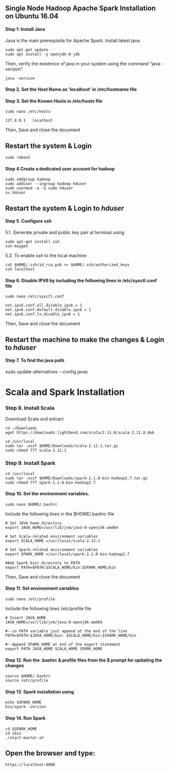 
## Single Node Hadoop Apache Spark Installation on Ubuntu 16.04 ##
#### Step 1: Install Java  ####
Java is the main prerequisite for Apache Spark. Install latest java. 
```
sudo apt-get update
sudo apt install -y openjdk-8-jdk
```
Then, verify the existence of java in your system using the command “java - version”. 
```
java -version 
```
#### Step 2. Set the Host Name as ‘localhost’ in /etc/hostname file  ####
 
#### Step 3. Set the Known Hosts in /etc/hosts file ###
```
sudo nano /etc/hosts 
```
```
127.0.0.1 	localhost 
```
Then, Save and close the document

## Restart the system & Login  ##
```
sudo reboot
```


#### Step 4 Create a dedicated user account for hadoop  ####
```
sudo addgroup hadoop
sudo adduser --ingroup hadoop hduser
sudo usermod -a -G sudo hduser
su hduser  
```

## Restart the system & Login to ***hduser*** ##
 
#### Step 5. Configure ssh   ###
5.1. Generate private and public key pair at terminal using  
``` 
sudo apt-get install ssh
ssh-keygen  
``` 
5.2. To enable ssh to the local machine  
``` 
cat $HOME/.ssh/id_rsa.pub >> $HOME/.ssh/authorized_keys
ssh localhost  
```

#### Step 6. Disable IPV6 by including the following lines in /etc/sysctl.conf file  #### 
```
sudo nano /etc/sysctl.conf 
```  
```
net.ipv6.conf.all.disable_ipv6 = 1
net.ipv6.conf.default.disable_ipv6 = 1
net.ipv6.conf.lo.disable_ipv6 = 1  
```
Then, Save and close the document
## Restart the machine to make the changes & Login to ***hduser*** ##
 
#### Step 7. To find the java path   ####
sudo update-alternatives --config javac 
 
# Scala and Spark Installation  #
### Step 8. Install Scala ###
Download Scala and extract
```
cd ~/Downloads
wget https://downloads.lightbend.com/scala/2.11.8/scala-2.11.8.deb
```
```
cd /usr/local  
sudo tar -xvzf $HOME/Downloads/scala-2.12.1.tar.gz
sudo chmod 777 scala-2.12.1 
``` 
 
### Step 9. Install Spark ###
```
cd /usr/local
sudo tar -xvzf $HOME/Downloads/spark-2.1.0-bin-hadoop2.7.tar.gz
sudo chmod 777 spark-2.1.0-bin-hadoop2.7 
```

#### Step 10. Set the environment variables.   ####
```
sudo nano $HOME/.bashrc 
```
Include the following lines in the $HOME/.bashrc file  

```
# Set JAVA home directory  
export JAVA_HOME=/usr/lib/jvm/java-8-openjdk-amd64  
 
# Set Scala-related environment variables  
export SCALA_HOME =/usr/local/scala-2.12.1 
 
# Set Spark-related environment variables  
export SPARK_HOME =/usr/local/spark-2.1.0-bin-hadoop2.7 
 
#Add Spark bin/ directory to PATH  
export PATH=$PATH:$SCALA_HOME/bin:$SPARK_HOME/bin 
```
Then, Save and close the document

#### Step 11. Set environment variables ####
```
sudo nano /etc/profile  
``` 
Include the following lines /etc/profile file  
```
# Insert JAVA_HOME  
JAVA_HOME=/usr/lib/jvm/java-8-openjdk-amd64  
 
#--in PATH variable just append at the end of the line 
PATH=$PATH:$JAVA_HOME/bin: $SCALA_HOME/bin:$SPARK_HOME/bin  
 
#--Append SPARK_HOME at end of the export statement  
export PATH JAVA_HOME SCALA_HOME SPARK_HOME 
```


#### Step 12. Run the .bashrc & profile files from the $ prompt for updating the changes ####
```
source $HOME/.bashrc
source /etc/profile  
```

#### Step 13. Spark installation using   ####
```
echo $SPARK_HOME  
bin/spark -version  
```

#### Step 14. Run Spark ####
```
cd $SPARK_HOME  
cd sbin
./start-master.sh 
``` 

## Open the browser and type: ##
```
https://localhost:8080 
```
